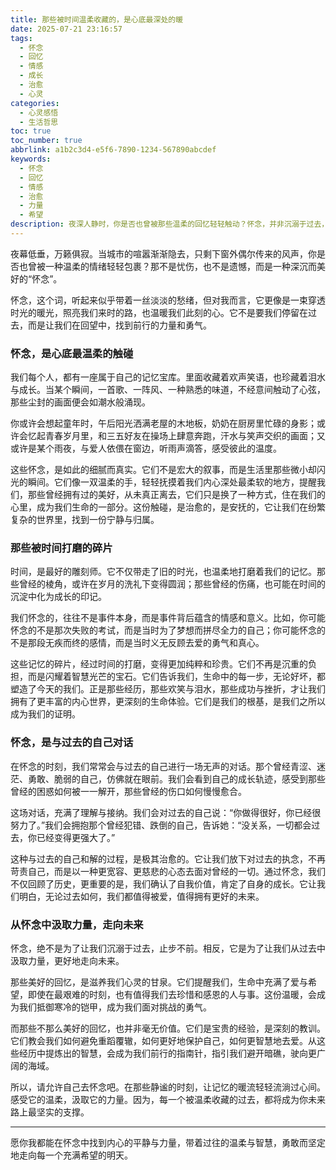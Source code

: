 ```yaml
---
title: 那些被时间温柔收藏的，是心底最深处的暖
date: 2025-07-21 23:16:57
tags:
  - 怀念
  - 回忆
  - 情感
  - 成长
  - 治愈
  - 心灵
categories:
  - 心灵感悟
  - 生活哲思
toc: true
toc_number: true
abbrlink: a1b2c3d4-e5f6-7890-1234-567890abcdef
keywords:
  - 怀念
  - 回忆
  - 情感
  - 治愈
  - 力量
  - 希望
description: 夜深人静时，你是否也曾被那些温柔的回忆轻轻触动？怀念，并非沉溺于过去，而是心底最深处的暖流，是时间为我们精心打磨的珍宝。它教会我们感恩，给予我们力量，让我们在每一个当下，都能感受到生命的美好与希望。这篇文章，将带你一同感受怀念的治愈力量，与过去的自己温柔对话，从回忆中汲取前行的勇气。
---
```


夜幕低垂，万籁俱寂。当城市的喧嚣渐渐隐去，只剩下窗外偶尔传来的风声，你是否也曾被一种温柔的情绪轻轻包裹？那不是忧伤，也不是遗憾，而是一种深沉而美好的“怀念”。

怀念，这个词，听起来似乎带着一丝淡淡的愁绪，但对我而言，它更像是一束穿透时光的暖光，照亮我们来时的路，也温暖我们此刻的心。它不是要我们停留在过去，而是让我们在回望中，找到前行的力量和勇气。

### 怀念，是心底最温柔的触碰

我们每个人，都有一座属于自己的记忆宝库。里面收藏着欢声笑语，也珍藏着泪水与成长。当某个瞬间，一首歌、一阵风、一种熟悉的味道，不经意间触动了心弦，那些尘封的画面便会如潮水般涌现。

你或许会想起童年时，午后阳光洒满老屋的木地板，奶奶在厨房里忙碌的身影；或许会忆起青春岁月里，和三五好友在操场上肆意奔跑，汗水与笑声交织的画面；又或许是某个雨夜，与爱人依偎在窗边，听雨声滴答，感受彼此的温度。

这些怀念，是如此的细腻而真实。它们不是宏大的叙事，而是生活里那些微小却闪光的瞬间。它们像一双温柔的手，轻轻抚摸着我们内心深处最柔软的地方，提醒我们，那些曾经拥有过的美好，从未真正离去，它们只是换了一种方式，住在我们的心里，成为我们生命的一部分。这份触碰，是治愈的，是安抚的，它让我们在纷繁复杂的世界里，找到一份宁静与归属。

### 那些被时间打磨的碎片

时间，是最好的雕刻师。它不仅带走了旧的时光，也温柔地打磨着我们的记忆。那些曾经的棱角，或许在岁月的洗礼下变得圆润；那些曾经的伤痛，也可能在时间的沉淀中化为成长的印记。

我们怀念的，往往不是事件本身，而是事件背后蕴含的情感和意义。比如，你可能怀念的不是那次失败的考试，而是当时为了梦想而拼尽全力的自己；你可能怀念的不是那段无疾而终的感情，而是当时义无反顾去爱的勇气和真心。

这些记忆的碎片，经过时间的打磨，变得更加纯粹和珍贵。它们不再是沉重的负担，而是闪耀着智慧光芒的宝石。它们告诉我们，生命中的每一步，无论好坏，都塑造了今天的我们。正是那些经历，那些欢笑与泪水，那些成功与挫折，才让我们拥有了更丰富的内心世界，更深刻的生命体验。它们是我们的根基，是我们之所以成为我们的证明。

### 怀念，是与过去的自己对话

在怀念的时刻，我们常常会与过去的自己进行一场无声的对话。那个曾经青涩、迷茫、勇敢、脆弱的自己，仿佛就在眼前。我们会看到自己的成长轨迹，感受到那些曾经的困惑如何被一一解开，那些曾经的伤口如何慢慢愈合。

这场对话，充满了理解与接纳。我们会对过去的自己说：“你做得很好，你已经很努力了。”我们会拥抱那个曾经犯错、跌倒的自己，告诉她：“没关系，一切都会过去，你已经变得更强大了。”

这种与过去的自己和解的过程，是极其治愈的。它让我们放下对过去的执念，不再苛责自己，而是以一种更宽容、更慈悲的心态去面对曾经的一切。通过怀念，我们不仅回顾了历史，更重要的是，我们确认了自我价值，肯定了自身的成长。它让我们明白，无论过去如何，我们都值得被爱，值得拥有更好的未来。

### 从怀念中汲取力量，走向未来

怀念，绝不是为了让我们沉溺于过去，止步不前。相反，它是为了让我们从过去中汲取力量，更好地走向未来。

那些美好的回忆，是滋养我们心灵的甘泉。它们提醒我们，生命中充满了爱与希望，即使在最艰难的时刻，也有值得我们去珍惜和感恩的人与事。这份温暖，会成为我们抵御寒冷的铠甲，成为我们面对挑战的勇气。

而那些不那么美好的回忆，也并非毫无价值。它们是宝贵的经验，是深刻的教训。它们教会我们如何避免重蹈覆辙，如何更好地保护自己，如何更智慧地去爱。从这些经历中提炼出的智慧，会成为我们前行的指南针，指引我们避开暗礁，驶向更广阔的海域。

所以，请允许自己去怀念吧。在那些静谧的时刻，让记忆的暖流轻轻流淌过心间。感受它的温柔，汲取它的力量。因为，每一个被温柔收藏的过去，都将成为你未来路上最坚实的支撑。

---

愿你我都能在怀念中找到内心的平静与力量，带着过往的温柔与智慧，勇敢而坚定地走向每一个充满希望的明天。